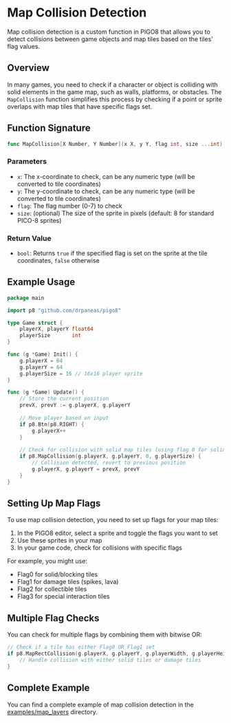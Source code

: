 # Map Collision Detection

Map collision detection is a custom function in PIGO8 that allows you to detect collisions between game objects and map tiles based on the tiles' flag values.

## Overview

In many games, you need to check if a character or object is colliding with solid elements in the game map, such as walls, platforms, or obstacles. The `MapCollision` function simplifies this process by checking if a point or sprite overlaps with map tiles that have specific flags set.

## Function Signature

```go
func MapCollision[X Number, Y Number](x X, y Y, flag int, size ...int) bool
```

### Parameters

* `x`: The x-coordinate to check, can be any numeric type (will be converted to tile coordinates)
* `y`: The y-coordinate to check, can be any numeric type (will be converted to tile coordinates)
* `flag`: The flag number (0-7) to check
* `size`: (optional) The size of the sprite in pixels (default: 8 for standard PICO-8 sprites)

### Return Value

* `bool`: Returns `true` if the specified flag is set on the sprite at the tile coordinates, `false` otherwise

## Example Usage

```go
package main

import p8 "github.com/drpaneas/pigo8"

type Game struct {
    playerX, playerY float64
    playerSize       int
}

func (g *Game) Init() {
    g.playerX = 64
    g.playerY = 64
    g.playerSize = 16 // 16x16 player sprite
}

func (g *Game) Update() {
    // Store the current position
    prevX, prevY := g.playerX, g.playerY
    
    // Move player based on input
    if p8.Btn(p8.RIGHT) {
        g.playerX++
    }
    
    // Check for collision with solid map tiles (using flag 0 for solid tiles)
    if p8.MapCollision(g.playerX, g.playerY, 0, g.playerSize) {
        // Collision detected, revert to previous position
        g.playerX, g.playerY = prevX, prevY
    }
}
```

## Setting Up Map Flags

To use map collision detection, you need to set up flags for your map tiles:

1. In the PIGO8 editor, select a sprite and toggle the flags you want to set
2. Use these sprites in your map
3. In your game code, check for collisions with specific flags

For example, you might use:

* Flag0 for solid/blocking tiles
* Flag1 for damage tiles (spikes, lava)
* Flag2 for collectible tiles
* Flag3 for special interaction tiles

## Multiple Flag Checks

You can check for multiple flags by combining them with bitwise OR:

```go
// Check if a tile has either Flag0 OR Flag1 set
if p8.MapRectCollision(g.playerX, g.playerY, g.playerWidth, g.playerHeight, p8.Flag0|p8.Flag1) {
    // Handle collision with either solid tiles or damage tiles
}
```

## Complete Example

You can find a complete example of map collision detection in the [examples/map_layers](https://github.com/drpaneas/pigo8/tree/main/examples/map_layers) directory.
